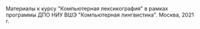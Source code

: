 Материалы к курсу "Компьютерная лексикография" в рамках программы ДПО НИУ ВШЭ "Компьютерная лингвистика".
Москва, 2021 г.

